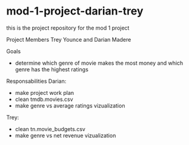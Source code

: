 # mod-1-project-darian-trey
this is the project repository for the mod 1 project

Project Members 
Trey Younce and Darian Madere

Goals 
- determine which genre of movie makes the most money and which genre has the highest ratings

Responsabilities
Darian:
- make project work plan
- clean tmdb.movies.csv
- make genre vs average ratings vizualization


Trey: 
- clean tn.movie_budgets.csv
- make genre vs net revenue vizualization

